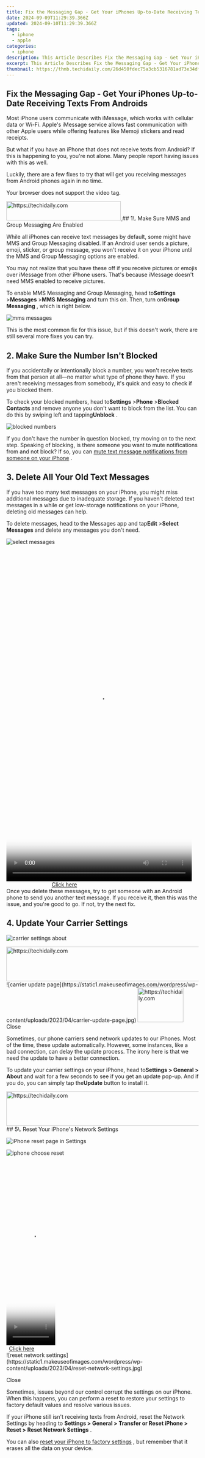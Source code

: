 ```yaml
---
title: Fix the Messaging Gap - Get Your iPhones Up-to-Date Receiving Texts From Androids
date: 2024-09-09T11:29:39.366Z
updated: 2024-09-10T11:29:39.366Z
tags:
  - iphone
  - apple
categories:
  - iphone
description: This Article Describes Fix the Messaging Gap - Get Your iPhones Up-to-Date Receiving Texts From Androids
excerpt: This Article Describes Fix the Messaging Gap - Get Your iPhones Up-to-Date Receiving Texts From Androids
thumbnail: https://thmb.techidaily.com/26d450fdec75a3cb5316781ad73e34df68fc7b736cd85313bb608d818166317c.jpg
---
```


## Fix the Messaging Gap - Get Your iPhones Up-to-Date Receiving Texts From Androids

 Most iPhone users communicate with iMessage, which works with cellular data or Wi-Fi. Apple's iMessage service allows fast communication with other Apple users while offering features like Memoji stickers and read receipts.

 But what if you have an iPhone that does not receive texts from Android? If this is happening to you, you're not alone. Many people report having issues with this as well.

 Luckily, there are a few fixes to try that will get you receiving messages from Android phones again in no time.

 Your browser does not support the video tag.

<!-- affiliate ads begin -->
<a href="https://25home.pxf.io/c/5597632/2123474/16836" target="_top" id="2123474">
  <img src="//a.impactradius-go.com/display-ad/16836-2123474" border="0" alt="https://techidaily.com" width="300" height="50"/>
</a>
<img height="0" width="0" src="https://25home.pxf.io/i/5597632/2123474/16836" style="position:absolute;visibility:hidden;" border="0" />
<!-- affiliate ads end -->
## 1\. Make Sure MMS and Group Messaging Are Enabled

 While all iPhones can receive text messages by default, some might have MMS and Group Messaging disabled. If an Android user sends a picture, emoji, sticker, or group message, you won't receive it on your iPhone until the MMS and Group Messaging options are enabled.

 You may not realize that you have these off if you receive pictures or emojis over iMessage from other iPhone users. That's because iMessage doesn't need MMS enabled to receive pictures.

 To enable MMS Messaging and Group Messaging, head to**Settings** \>**Messages** \>**MMS** **Messaging** and turn this on. Then, turn on**Group Messaging** , which is right below.

![mms messages](https://static1.makeuseofimages.com/wordpress/wp-content/uploads/2022/02/mms-messages.jpg)

 This is the most common fix for this issue, but if this doesn't work, there are still several more fixes you can try.

## 2\. Make Sure the Number Isn't Blocked

 If you accidentally or intentionally block a number, you won't receive texts from that person at all—no matter what type of phone they have. If you aren't receiving messages from somebody, it's quick and easy to check if you blocked them.

 To check your blocked numbers, head to**Settings** \>**Phone** \>**Blocked Contacts** and remove anyone you don't want to block from the list. You can do this by swiping left and tapping**Unblock** .

![blocked numbers](https://static1.makeuseofimages.com/wordpress/wp-content/uploads/2022/02/blocked-numbers.jpg)

 If you don't have the number in question blocked, try moving on to the next step. Speaking of blocking, is there someone you want to mute notifications from and not block? If so, you can [mute text message notifications from someone on your iPhone](http://www.makeuseof.com/how-to-mute-text-message-notifications-person-iphone/) .

## 3\. Delete All Your Old Text Messages

 If you have too many text messages on your iPhone, you might miss additional messages due to inadequate storage. If you haven't deleted text messages in a while or get low-storage notifications on your iPhone, deleting old messages can help.

 To delete messages, head to the Messages app and tap**Edit** \>**Select Messages** and delete any messages you don't need.

![select messages](https://static1.makeuseofimages.com/wordpress/wp-content/uploads/2022/02/select-messages.jpg)

<!-- affiliate ads begin -->
<span id="1899850">
					<video width="486" height="864" style="cursor:pointer"
           poster="//a.impactradius-go.com/display-clicktoplayimage/1899850.png"
           onclick="if(!this.playClicked){this.play();this.setAttribute('controls',true);this.playClicked=true;}">
	   <source src="//a.impactradius-go.com/display-ad/14483-1899850">
	   <img src="//a.impactradius-go.com/display-clicktoplayimage/1899850.png" style="border: none; height: 100%; width: 100%; object-fit: contain">
	</video>
	<div style="width:304px;text-align:center"><a href="javascript:window.open(decodeURIComponent('https%3A%2F%2Felectronicx.pxf.io%2Fc%2F5597632%2F1899850%2F14483'), '_blank');void(0);">Click here</a></div>
</span>
<img height="0" width="0" src="https://imp.pxf.io/i/5597632/1899850/14483" style="position:absolute;visibility:hidden;" border="0" />
<!-- affiliate ads end -->
 Once you delete these messages, try to get someone with an Android phone to send you another text message. If you receive it, then this was the issue, and you're good to go. If not, try the next fix.

## 4\. Update Your Carrier Settings

![carrier settings about](https://static1.makeuseofimages.com/wordpress/wp-content/uploads/2023/04/carrier-settings-about.jpg)

<!-- affiliate ads begin -->
<a href="https://appsumo.8odi.net/c/5597632/2123738/7443" target="_top" id="2123738">
  <img src="//a.impactradius-go.com/display-ad/7443-2123738" border="0" alt="https://techidaily.com" width="600" height="90"/>
</a>
<img height="0" width="0" src="https://appsumo.8odi.net/i/5597632/2123738/7443" style="position:absolute;visibility:hidden;" border="0" />
<!-- affiliate ads end -->
![carrier update page](https://static1.makeuseofimages.com/wordpress/wp-content/uploads/2023/04/carrier-update-page.jpg)

<!-- affiliate ads begin -->
<a href="https://aligracehair.sjv.io/c/5597632/2115938/19272" target="_top" id="2115938">
  <img src="//a.impactradius-go.com/display-ad/19272-2115938" border="0" alt="https://techidaily.com" width="120" height="90"/>
</a>
<img height="0" width="0" src="https://aligracehair.sjv.io/i/5597632/2115938/19272" style="position:absolute;visibility:hidden;" border="0" />
<!-- affiliate ads end -->
Close

 Sometimes, our phone carriers send network updates to our iPhones. Most of the time, these update automatically. However, some instances, like a bad connection, can delay the update process. The irony here is that we need the update to have a better connection.

 To update your carrier settings on your iPhone, head to**Settings > General > About** and wait for a few seconds to see if you get an update pop-up. And if you do, you can simply tap the**Update** button to install it.

<!-- affiliate ads begin -->
<a href="https://appsumo.8odi.net/c/5597632/2118322/7443" target="_top" id="2118322">
  <img src="//a.impactradius-go.com/display-ad/7443-2118322" border="0" alt="https://techidaily.com" width="728" height="90"/>
</a>
<img height="0" width="0" src="https://appsumo.8odi.net/i/5597632/2118322/7443" style="position:absolute;visibility:hidden;" border="0" />
<!-- affiliate ads end -->
## 5\. Reset Your iPhone's Network Settings

![iPhone reset page in Settings](https://static1.makeuseofimages.com/wordpress/wp-content/uploads/2023/04/iphone-reset-page.jpg)

![iphone choose reset](https://static1.makeuseofimages.com/wordpress/wp-content/uploads/2023/04/iphone-choose-reset.jpg)

<!-- affiliate ads begin -->
<span id="1938136">
					<video width="128" height="480" style="cursor:pointer"
           poster="//a.impactradius-go.com/display-clicktoplayimage/1938136.png"
           onclick="if(!this.playClicked){this.play();this.setAttribute('controls',true);this.playClicked=true;}">
	   <source src="//a.impactradius-go.com/display-ad/22993-1938136">
	   <img src="//a.impactradius-go.com/display-clicktoplayimage/1938136.png" style="border: none; height: 100%; width: 100%; object-fit: contain">
	</video>
	<div style="width:80px;text-align:center"><a href="javascript:window.open(decodeURIComponent('https%3A%2F%2Fhomestyler.sjv.io%2Fc%2F5597632%2F1938136%2F22993'), '_blank');void(0);">Click here</a></div>
</span>
<img height="0" width="0" src="https://imp.pxf.io/i/5597632/1938136/22993" style="position:absolute;visibility:hidden;" border="0" />
<!-- affiliate ads end -->
![reset network settings](https://static1.makeuseofimages.com/wordpress/wp-content/uploads/2023/04/reset-network-settings.jpg)

Close

 Sometimes, issues beyond our control corrupt the settings on our iPhone. When this happens, you can perform a reset to restore your settings to factory default values and resolve various issues.

 If your iPhone still isn't receiving texts from Android, reset the Network Settings by heading to **Settings > General > Transfer or Reset iPhone > Reset > Reset Network Settings** .

 You can also [reset your iPhone to factory settings](https://www.makeuseof.com/tag/how-to-factory-reset-iphone-ipad/) , but remember that it erases all the data on your device.

<!-- affiliate ads begin -->
<span id="1424531">
					<video width="864" height="NaN" style="cursor:pointer"
           poster="//a.impactradius-go.com/display-clicktoplayimage/1424531.png"
           onclick="if(!this.playClicked){this.play();this.setAttribute('controls',true);this.playClicked=true;}">
	   <source src="//a.impactradius-go.com/display-ad/16446-1424531">
	   <img src="//a.impactradius-go.com/display-clicktoplayimage/1424531.png" style="border: none; height: 100%; width: 100%; object-fit: contain">
	</video>
	<div style="width:540px;text-align:center"><a href="javascript:window.open(decodeURIComponent('https%3A%2F%2Flaganoo.pxf.io%2Fc%2F5597632%2F1424531%2F16446'), '_blank');void(0);">Click here</a></div>
</span>
<img height="0" width="0" src="https://imp.pxf.io/i/5597632/1424531/16446" style="position:absolute;visibility:hidden;" border="0" />
<!-- affiliate ads end -->
## 6\. Contact Your Carrier

 If the above fixes weren't helpful in your case, you should contact your carrier to see if there's an issue with your cellular service. After all, your mobile network provider might have some information about why your iPhone isn't receiving text messages.

 Some iPhone users have talked about trying to reset their network settings or restoring their iPhones, but this doesn't seem to work reliably. You can try these before contacting your carrier, but you'll still want to do this as soon as possible.

 If you're having carrier problems, you can always [use Wi-Fi as your priority network on iPhone, iPad, and Mac](http://www.makeuseof.com/how-to-set-iphone-wifi-priority/) to continue using iMessage. Alternatively, you can post in the [Apple Support Community](https://discussions.apple.com/welcome) to see if another user has found a potential fix.

<!-- affiliate ads begin -->
<a href="https://appsumo.8odi.net/c/5597632/2123748/7443" target="_top" id="2123748">
  <img src="//a.impactradius-go.com/display-ad/7443-2123748" border="0" alt="https://techidaily.com" width="600" height="90"/>
</a>
<img height="0" width="0" src="https://appsumo.8odi.net/i/5597632/2123748/7443" style="position:absolute;visibility:hidden;" border="0" />
<!-- affiliate ads end -->
## iPhone Not Getting Android Texts? Fix It as Soon as Possible

 Not getting text messages means missing out on social events, important work information, and messages from loved ones. Texting is a critical means of communication these days, so not receiving texts means being out of the loop.

 The most common solutions to not receiving text messages are easy, but if these simple solutions don't work, you should contact your carrier. After all, you pay a monthly phone bill and expect to receive messages.

 Hopefully, your network provider can fix the issue for you, and your iPhone can start receiving texts from Android users again.

<ins class="adsbygoogle"
     style="display:block"
     data-ad-format="autorelaxed"
     data-ad-client="ca-pub-7571918770474297"
     data-ad-slot="1223367746"></ins>



<ins class="adsbygoogle"
     style="display:block"
     data-ad-client="ca-pub-7571918770474297"
     data-ad-slot="8358498916"
     data-ad-format="auto"
     data-full-width-responsive="true"></ins>

<span class="atpl-alsoreadstyle">Also read:</span>
<div><ul>
<li><a href="https://screen-capture.techidaily.com/new-2024-approved-mastering-screen-record-on-windows-10-devices/"><u>[New] 2024 Approved Mastering Screen Record on Windows 10 Devices</u></a></li>
<li><a href="https://facebook-video-recording.techidaily.com/new-2024-approved-top-15-tools-for-boosting-fb-sales-through-data-analysis/"><u>[New] 2024 Approved Top 15 Tools for Boosting FB Sales Through Data Analysis</u></a></li>
<li><a href="https://fox-helps.techidaily.com/new-in-2024-first-footsteps-into-frame-finesse-a-novices-guide-to-hd-content/"><u>[New] In 2024, First Footsteps Into Frame Finesse A Novice's Guide to HD Content</u></a></li>
<li><a href="https://article-helps.techidaily.com/new-quickening-your-live-feed-on-periscope-platform/"><u>[New] Quickening Your Live Feed on Periscope Platform</u></a></li>
<li><a href="https://youtube-clips.techidaily.com/updated-cutting-edge-techniques-pushing-boundaries-in-youtube-cinematography/"><u>[Updated] Cutting Edge Techniques Pushing Boundaries in YouTube Cinematography</u></a></li>
<li><a href="https://fox-that.techidaily.com/6-proven-remedies-for-an-iphone-stuck-displaying-sos-alert-in-the-status-area/"><u>6 Proven Remedies for an iPhone Stuck Displaying SOS Alert in the Status Area</u></a></li>
<li><a href="https://fox-that.techidaily.com/airpod-woes-stop-them-from-hopping-between-iphones-and-macs-heres-how/"><u>AirPod Woes? Stop Them From Hopping Between iPhones and Macs Here's How</u></a></li>
<li><a href="https://fox-that.techidaily.com/back-to-basics-restoring-your-iphone-without-the-need-for-itunes-software/"><u>Back to Basics: Restoring Your iPhone Without the Need for iTunes Software</u></a></li>
<li><a href="https://fox-that.techidaily.com/cant-get-the-depth-look-in-ios-16-here-are-7-tweaks-to-make-it-happen/"><u>Can't Get the Depth Look in iOS 16? Here Are 7 Tweaks to Make It Happen</u></a></li>
<li><a href="https://win11.techidaily.com/comprehensive-fix-restoring-functionality-to-windows-charmap/"><u>Comprehensive Fix: Restoring Functionality to Windows CharMap</u></a></li>
<li><a href="https://fox-that.techidaily.com/comprehensive-solution-to-restore-your-imessage-connection-on-apples-iphone/"><u>Comprehensive Solution to Restore Your iMessage Connection on Apple's iPhone</u></a></li>
<li><a href="https://fox-that.techidaily.com/confused-by-text-instead-of-imessage-heres-how-to-tell-if-someone-blocked-you/"><u>Confused by Text Instead of iMessage? Here's How to Tell if Someone Blocked You</u></a></li>
<li><a href="https://fox-that.techidaily.com/default-interface-implementation/"><u>Default Interface Implementation</u></a></li>
<li><a href="https://fox-that.techidaily.com/easy-steps-to-restore-hidden-contacts-on-your-iphone/"><u>Easy Steps to Restore Hidden Contacts on Your iPhone</u></a></li>
<li><a href="https://fox-that.techidaily.com/experiencing-disconnection-problems-between-your-airpods-and-iphone-discover-11-quick-fixes/"><u>Experiencing Disconnection Problems Between Your AirPods and iPhone? Discover 11 Quick Fixes!</u></a></li>
<li><a href="https://fox-that.techidaily.com/fixing-iphone-contacts-problems-top-3-strategies-that-work/"><u>Fixing iPhone Contacts Problems – Top 3 Strategies That Work!</u></a></li>
<li><a href="https://fox-that.techidaily.com/how-8-key-iphone-settings-can-improve-life-for-people-with-visual-challenges/"><u>How 8 Key iPhone Settings Can Improve Life for People With Visual Challenges</u></a></li>
<li><a href="https://fox-that.techidaily.com/how-to-repair-your-iphones-mute-button-a-guide-to-7-quick-fixes/"><u>How to Repair Your iPhone's Mute Button: A Guide to 7 Quick Fixes</u></a></li>
<li><a href="https://extra-approaches.techidaily.com/in-2024-masterful-techniques-for-swift-blurring-in-picture-editing/"><u>In 2024, Masterful Techniques for Swift Blurring in Picture Editing</u></a></li>
<li><a href="https://fox-that.techidaily.com/iphone-sound-issues-learn-alternative-ways-to-control-volume/"><u>IPhone Sound Issues? Learn Alternative Ways to Control Volume</u></a></li>
<li><a href="https://fox-that.techidaily.com/lost-sight-of-your-iphones-app-icons-discover-effective-remedies-to-restore-them/"><u>Lost Sight of Your iPhone's App Icons? Discover Effective Remedies to Restore Them!</u></a></li>
<li><a href="https://fox-that.techidaily.com/step-by-step-guide-fixing-issues-with-safari-on-your-iphone-quickly-and-easily/"><u>Step-by-Step Guide: Fixing Issues with Safari on Your iPhone Quickly and Easily</u></a></li>
<li><a href="https://fox-that.techidaily.com/step-by-step-troubleshooting-overcoming-the-error-0xc19001e1-on-your-windows-10-system/"><u>Step-by-Step Troubleshooting: Overcoming the Error 0xC19001E1 on Your Windows 10 System</u></a></li>
<li><a href="https://win-answers.techidaily.com/stop-guilty-gear-strive-from-crashing-on-your-pc-essential-fixes-revealed/"><u>Stop Guilty Gear Strive From Crashing on Your PC - Essential Fixes Revealed!</u></a></li>
<li><a href="https://fox-that.techidaily.com/struggling-with-face-id-issues-discover-14-proven-solutions-to-get-it-running-smoothly/"><u>Struggling with Face ID Issues? Discover 14 Proven Solutions to Get It Running Smoothly</u></a></li>
<li><a href="https://fox-that.techidaily.com/stuck-with-an-outdated-ios-discover-9-effective-fixes-for-failed-apple-updates/"><u>Stuck with an Outdated iOS? Discover 9 Effective Fixes for Failed Apple Updates</u></a></li>
<li><a href="https://fox-that.techidaily.com/tablet-touch-failure-try-these-8-strategies-for-immediate-fixes/"><u>Tablet Touch Failure? Try These 8 Strategies for Immediate Fixes</u></a></li>
<li><a href="https://fox-that.techidaily.com/the-complete-user-manual-for-iphones-dfu-device-firmware-update-mode/"><u>The Complete User Manual for iPhone's DFU (Device Firmware Update) Mode</u></a></li>
<li><a href="https://fox-that.techidaily.com/top-6-solutions-why-wont-my-airpods-auto-switch-across-iphones-and-macs/"><u>Top 6 Solutions: Why Won't My AirPods Auto-Switch Across iPhones & Macs?</u></a></li>
<li><a href="https://fox-that.techidaily.com/top-8-accessibility-options-on-iphone-benefiting-those-with-visual-impairments/"><u>Top 8 Accessibility Options on iPhone Benefiting Those with Visual Impairments</u></a></li>
<li><a href="https://sound-issues.techidaily.com/top-solutions-for-non-functioning-computer-audio-equipment/"><u>Top Solutions for Non-Functioning Computer Audio Equipment</u></a></li>
<li><a href="https://fox-that.techidaily.com/top-solutions-for-troubleshooting-guided-access-glitches-on-iphones/"><u>Top Solutions for Troubleshooting Guided Access Glitches on iPhones</u></a></li>
<li><a href="https://fox-that.techidaily.com/troubleshooting-error-4013-for-successful-iphone-software-updates-and-restores/"><u>Troubleshooting Error 4013 for Successful iPhone Software Updates and Restores</u></a></li>
<li><a href="https://fox-that.techidaily.com/troubleshooting-wi-fi-issues-on-iphoneipad-with-these-easy-solutions-top-8/"><u>Troubleshooting Wi-Fi Issues on iPhone/iPad with These Easy Solutions (Top 8)</u></a></li>
<li><a href="https://techidaily.com/understanding-your-apple-id-the-truth-behind-its-continued-existence/"><u>Understanding Your Apple ID: The Truth Behind Its Continued Existence</u></a></li>
<li><a href="https://fox-that.techidaily.com/unstick-your-iphones-home-button-with-these-5-rapid-remedies/"><u>Unstick Your iPhone's Home Button with These 5 Rapid Remedies</u></a></li>
<li><a href="https://fox-that.techidaily.com/1721479455021-unstucking-itunes-and-finder-from-ignoring-your-iphone-proven-solutions/"><u>Unstucking iTunes and Finder From Ignoring Your iPhone: Proven Solutions!</u></a></li>
<li><a href="https://facebook-video-share.techidaily.com/viewerships-value-to-creators-understanding-revenue-per-stream-for-2024/"><u>Viewership's Value to Creators Understanding Revenue per Stream for 2024</u></a></li>
<li><a href="https://on-screen-recording.techidaily.com/zdsofts-screen-capture-brilliance-reviewed/"><u>ZDSoft's Screen Capture Brilliance Reviewed</u></a></li>
</ul></div>
